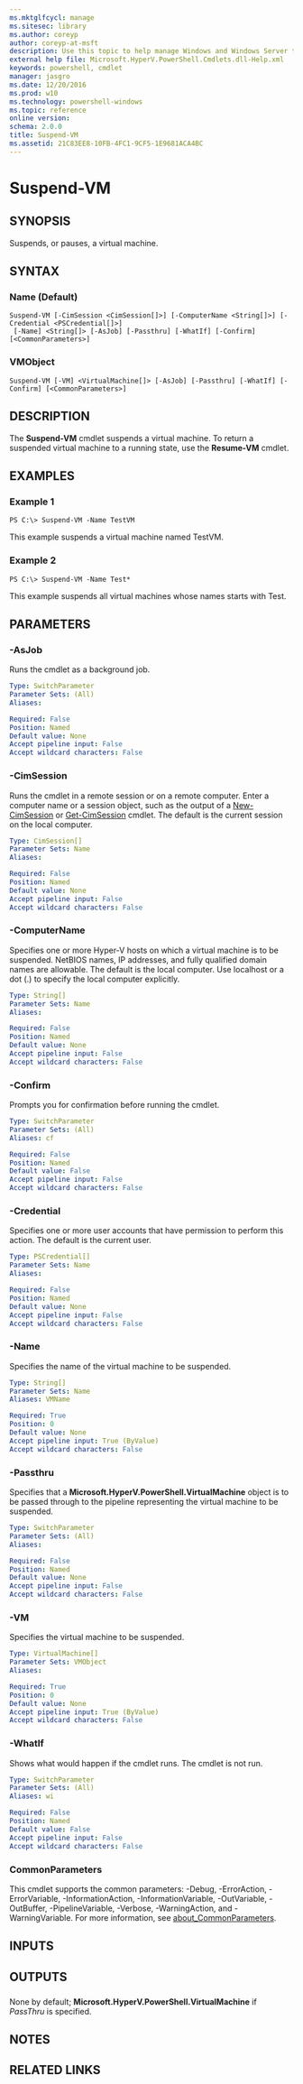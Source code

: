 ```yaml
---
ms.mktglfcycl: manage
ms.sitesec: library
ms.author: coreyp
author: coreyp-at-msft
description: Use this topic to help manage Windows and Windows Server technologies with Windows PowerShell.
external help file: Microsoft.HyperV.PowerShell.Cmdlets.dll-Help.xml
keywords: powershell, cmdlet
manager: jasgro
ms.date: 12/20/2016
ms.prod: w10
ms.technology: powershell-windows
ms.topic: reference
online version: 
schema: 2.0.0
title: Suspend-VM
ms.assetid: 21C83EE8-10FB-4FC1-9CF5-1E9681ACA4BC
---
```


# Suspend-VM

## SYNOPSIS
Suspends, or pauses, a virtual machine.

## SYNTAX

### Name (Default)
```
Suspend-VM [-CimSession <CimSession[]>] [-ComputerName <String[]>] [-Credential <PSCredential[]>]
 [-Name] <String[]> [-AsJob] [-Passthru] [-WhatIf] [-Confirm] [<CommonParameters>]
```

### VMObject
```
Suspend-VM [-VM] <VirtualMachine[]> [-AsJob] [-Passthru] [-WhatIf] [-Confirm] [<CommonParameters>]
```

## DESCRIPTION
The **Suspend-VM** cmdlet suspends a virtual machine.
To return a suspended virtual machine to a running state, use the **Resume-VM** cmdlet.

## EXAMPLES

### Example 1
```
PS C:\> Suspend-VM -Name TestVM
```

This example suspends a virtual machine named TestVM.

### Example 2
```
PS C:\> Suspend-VM -Name Test*
```

This example suspends all virtual machines whose names starts with Test.

## PARAMETERS

### -AsJob
Runs the cmdlet as a background job.

```yaml
Type: SwitchParameter
Parameter Sets: (All)
Aliases: 

Required: False
Position: Named
Default value: None
Accept pipeline input: False
Accept wildcard characters: False
```

### -CimSession
Runs the cmdlet in a remote session or on a remote computer.
Enter a computer name or a session object, such as the output of a [New-CimSession](http://go.microsoft.com/fwlink/p/?LinkId=227967) or [Get-CimSession](http://go.microsoft.com/fwlink/p/?LinkId=227966) cmdlet.
The default is the current session on the local computer.

```yaml
Type: CimSession[]
Parameter Sets: Name
Aliases: 

Required: False
Position: Named
Default value: None
Accept pipeline input: False
Accept wildcard characters: False
```

### -ComputerName
Specifies one or more Hyper-V hosts on which a virtual machine is to be suspended.
NetBIOS names, IP addresses, and fully qualified domain names are allowable.
The default is the local computer.
Use localhost or a dot (.) to specify the local computer explicitly.

```yaml
Type: String[]
Parameter Sets: Name
Aliases: 

Required: False
Position: Named
Default value: None
Accept pipeline input: False
Accept wildcard characters: False
```

### -Confirm
Prompts you for confirmation before running the cmdlet.

```yaml
Type: SwitchParameter
Parameter Sets: (All)
Aliases: cf

Required: False
Position: Named
Default value: False
Accept pipeline input: False
Accept wildcard characters: False
```

### -Credential
Specifies one or more user accounts that have permission to perform this action.
The default is the current user.

```yaml
Type: PSCredential[]
Parameter Sets: Name
Aliases: 

Required: False
Position: Named
Default value: None
Accept pipeline input: False
Accept wildcard characters: False
```

### -Name
Specifies the name of the virtual machine to be suspended.

```yaml
Type: String[]
Parameter Sets: Name
Aliases: VMName

Required: True
Position: 0
Default value: None
Accept pipeline input: True (ByValue)
Accept wildcard characters: False
```

### -Passthru
Specifies that a **Microsoft.HyperV.PowerShell.VirtualMachine** object is to be passed through to the pipeline representing the virtual machine to be suspended.

```yaml
Type: SwitchParameter
Parameter Sets: (All)
Aliases: 

Required: False
Position: Named
Default value: None
Accept pipeline input: False
Accept wildcard characters: False
```

### -VM
Specifies the virtual machine to be suspended.

```yaml
Type: VirtualMachine[]
Parameter Sets: VMObject
Aliases: 

Required: True
Position: 0
Default value: None
Accept pipeline input: True (ByValue)
Accept wildcard characters: False
```

### -WhatIf
Shows what would happen if the cmdlet runs.
The cmdlet is not run.

```yaml
Type: SwitchParameter
Parameter Sets: (All)
Aliases: wi

Required: False
Position: Named
Default value: False
Accept pipeline input: False
Accept wildcard characters: False
```

### CommonParameters
This cmdlet supports the common parameters: -Debug, -ErrorAction, -ErrorVariable, -InformationAction, -InformationVariable, -OutVariable, -OutBuffer, -PipelineVariable, -Verbose, -WarningAction, and -WarningVariable. For more information, see [about_CommonParameters](http://go.microsoft.com/fwlink/?LinkID=113216).

## INPUTS

## OUTPUTS

###  
None by default; **Microsoft.HyperV.PowerShell.VirtualMachine** if *PassThru* is specified.

## NOTES

## RELATED LINKS

